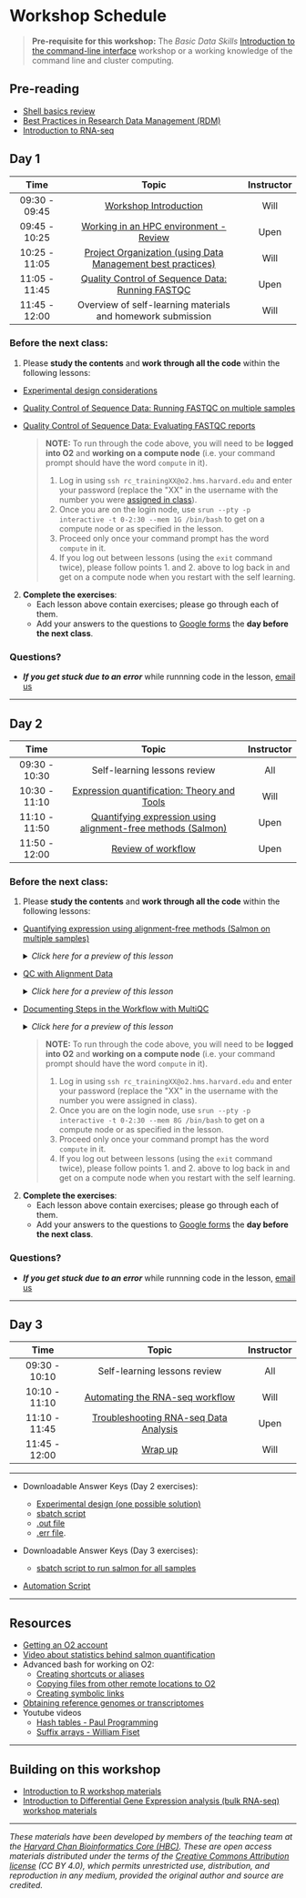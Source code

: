 # Workshop Schedule

> **Pre-requisite for this workshop:** The *Basic Data Skills* [Introduction to the command-line interface](https://hbctraining.github.io/Intro-to-shell-flipped/schedule/) workshop or a working knowledge of the command line and cluster computing.

## Pre-reading

* [Shell basics review](../lessons/shell_review.md)
* [Best Practices in Research Data Management (RDM)](../lessons/04a_data_organization.md)
* [Introduction to RNA-seq](../lessons/01_intro-to-RNAseq.md)

## Day 1

| Time |  Topic  | Instructor |
|:-----------:|:----------:|:--------:|
| 09:30 - 09:45 | [Workshop Introduction](../lectures/workshop_intro_slides.pdf) | Will |
| 09:45 - 10:25 | [Working in an HPC environment - Review](../lessons/03_working_on_HPC.md) | Upen |
| 10:25 - 11:05 | [Project Organization (using Data Management best practices)](../lessons/04b_data_organization.md) | Will |
| 11:05 - 11:45 | [Quality Control of Sequence Data: Running FASTQC](../lessons/05_qc_running_fastqc_interactively.md) | Upen |
| 11:45 - 12:00 | Overview of self-learning materials and homework submission | Will |

### Before the next class:

1. Please **study the contents** and **work through all the code** within the following lessons:

 * [Experimental design considerations](../lessons/02_experimental_planning_considerations.md)
 * [Quality Control of Sequence Data: Running FASTQC on multiple samples](../lessons/06_qc_running_fastqc_sbatch.md)
 * [Quality Control of Sequence Data: Evaluating FASTQC reports](../lessons/07_qc_fastqc_assessment.md)

    > **NOTE:** To run through the code above, you will need to be **logged into O2** and **working on a compute node** (i.e. your command prompt should have the word `compute` in it).
    > 1. Log in using `ssh rc_trainingXX@o2.hms.harvard.edu` and enter your password (replace the "XX" in the username with the number you were [assigned in class](https://docs.google.com/spreadsheets/d/1kBlYowhjjHJC9ZovmbBULmbqozKpprM17vZ2wPlhNg0/edit#gid=0)). 
    > 2. Once you are on the login node, use `srun --pty -p interactive -t 0-2:30 --mem 1G /bin/bash` to get on a compute node or as specified in the lesson.
    > 3. Proceed only once your command prompt has the word `compute` in it.
    > 4. If you log out between lessons (using the `exit` command twice), please follow points 1. and 2. above to log back in and get on a compute node when you restart with the self learning.

2. **Complete the exercises**:
   * Each lesson above contain exercises; please go through each of them.
   * Add your answers to the questions to [Google forms](https://docs.google.com/forms/d/e/1FAIpQLSdxdSM4528uYTWT7k5c8gYAuCUaTqRkUSI88eUmKg7qyQZZAQ/viewform?usp=sf_link) the **day before the next class**.
   
### Questions?
* ***If you get stuck due to an error*** while runnning code in the lesson, [email us](mailto:hbctraining@hsph.harvard.edu) 

***

## Day 2

| Time |  Topic  | Instructor |
|:-----------:|:----------:|:--------:|
| 09:30 - 10:30 | Self-learning lessons review | All |
| 10:30 - 11:10 | [Expression quantification: Theory and Tools](../lectures/expression_quantification.pdf) | Will |
| 11:10 - 11:50 | [Quantifying expression using alignment-free methods (Salmon)](../lessons/08_quasi_alignment_salmon.md) | Upen |
| 11:50 - 12:00 | [Review of workflow](../lectures/workflow_overview.pdf) | Upen |

### Before the next class:

1. Please **study the contents** and **work through all the code** within the following lessons:

 * [Quantifying expression using alignment-free methods (Salmon on multiple samples)](../lessons/09_quasi_alignment_salmon_sbatch.md)
      <details>
       <summary><i>Click here for a preview of this lesson</i></summary>
         <br>Now that we know how to run the quantification of one sample with Salmon, this lesson will guide you to run multiple samples by creating a job submission script<br><br>
       </details>
 * [QC with Alignment Data](../lessons/10_QC_Qualimap.md)
      <details>
       <summary><i>Click here for a preview of this lesson</i></summary>
         <br>Besides transcript-level quantification, we also want to understand the quality of the mapping, which is not provided in Salmon output. <br><br>This lesson will cover:<br>
             - Aligning the reads with an aligner, STAR<br>
             - Assessing QC metrics among samples<br><br>
       </details>
 * [Documenting Steps in the Workflow with MultiQC](../lessons/11_multiQC.md)
      <details>
       <summary><i>Click here for a preview of this lesson</i></summary>
         <br>It would be great to have a summary document of all QC results from the previous analysis. <br><br>This lesson will cover:<br>
             - Generating such a summary report with multiQC<br>
             - Generating alignment metric with Qualimap<br><br>
       </details>

     > **NOTE:** To run through the code above, you will need to be **logged into O2** and **working on a compute node** (i.e. your command prompt should have the word `compute` in it).
     > 1. Log in using `ssh rc_trainingXX@o2.hms.harvard.edu` and enter your password (replace the "XX" in the username with the number you were assigned in class). 
     > 2. Once you are on the login node, use `srun --pty -p interactive -t 0-2:30 --mem 8G /bin/bash` to get on a compute node or as specified in the lesson.
     > 3. Proceed only once your command prompt has the word `compute` in it.
     > 4. If you log out between lessons (using the `exit` command twice), please follow points 1. and 2. above to log back in and get on a compute node when you restart with the self learning.

2. **Complete the exercises**:
   * Each lesson above contain exercises; please go through each of them.
   * Add your answers to the questions to [Google forms](https://docs.google.com/forms/d/e/1FAIpQLScxaj3IIO4Bx7FCRw87cCeuTPQyhD_7WR2QU638y8IZDv5r1A/viewform?usp=sf_link) the **day before the next class**.
   
### Questions?
* ***If you get stuck due to an error*** while runnning code in the lesson, [email us](mailto:hbctraining@hsph.harvard.edu) 

***

## Day 3

| Time |  Topic  | Instructor |
|:-----------:|:----------:|:--------:|
| 09:30 - 10:10 | Self-learning lessons review | All |
| 10:10 - 11:10 | [Automating the RNA-seq workflow](../lessons/12_automating_workflow.md) | Will |
| 11:10 - 11:45 | [Troubleshooting RNA-seq Data Analysis](../lectures/RNA-seq_troubleshooting.pdf)| Upen |
| 11:45 - 12:00 | [Wrap up](../lectures/workshop_wrapup.pdf) | Will |

***

* Downloadable Answer Keys (Day 2 exercises): 
  * [Experimental design (one possible solution)](https://www.dropbox.com/s/524mevuyba34l5b/exp_design_table.xlsx?dl=1)
  * [sbatch script](https://www.dropbox.com/s/9wdyhfqpic05l6p/mov10_fastqc.run?dl=1)
  * [.out file](https://www.dropbox.com/s/l7puf8oahtbwmpk/22914006.out?dl=1)
  * [.err file](https://www.dropbox.com/s/8a1g6o9t2kxit30/22914006.err?dl=1).

* Downloadable Answer Keys (Day 3 exercises): 
  * [sbatch script to run salmon for all samples](../answer_key/salmon_all_samples.sbatch)

* [Automation Script](../scripts/rnaseq_analysis_on_input_file.sh)

***

## Resources
* [Getting an O2 account](https://harvardmed.atlassian.net/wiki/spaces/O2/pages/1918304257/How+to+request+an+O2+account)
* [Video about statistics behind salmon quantification](https://www.youtube.com/watch?v=TMLIxwDP7sk)
* Advanced bash for working on O2:
  * [Creating shortcuts or aliases](https://hbctraining.github.io/In-depth-NGS-Data-Analysis-Course/sessionVI/lessons/more_bash.html#alias)
  * [Copying files from other remote locations to O2](https://hbctraining.github.io/In-depth-NGS-Data-Analysis-Course/sessionVI/lessons/more_bash.html#rsync)
  * [Creating symbolic links](https://hbctraining.github.io/In-depth-NGS-Data-Analysis-Course/sessionVI/lessons/more_bash.html#symlink)
* [Obtaining reference genomes or transcriptomes](https://hbctraining.github.io/Accessing_public_genomic_data/lessons/accessing_genome_reference_data.html)
* Youtube videos
    * [Hash tables - Paul Programming](https://www.youtube.com/watch?v=MfhjkfocRR0&ab_channel=PaulProgramming)
    * [Suffix arrays - William Fiset](https://www.youtube.com/watch?v=zqKlL3ZpTqs)
***

## Building on this workshop
* [Introduction to R workshop materials](https://hbctraining.github.io/Intro-to-R-flipped/#lessons)
* [Introduction to Differential Gene Expression analysis (bulk RNA-seq) workshop materials](https://hbctraining.github.io/DGE_workshop_salmon_online/#lessons)

***
*These materials have been developed by members of the teaching team at the [Harvard Chan Bioinformatics Core (HBC)](http://bioinformatics.sph.harvard.edu/). These are open access materials distributed under the terms of the [Creative Commons Attribution license](https://creativecommons.org/licenses/by/4.0/) (CC BY 4.0), which permits unrestricted use, distribution, and reproduction in any medium, provided the original author and source are credited.*
